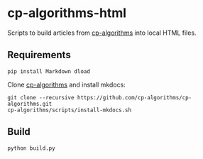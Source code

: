 # cp-algorithms-html

Scripts to build articles from [cp-algorithms](https://github.com/cp-algorithms/cp-algorithms) into local HTML files.

## Requirements

```shell
pip install Markdown dload
```

Clone [cp-algorithms](https://github.com/cp-algorithms/cp-algorithms) and install mkdocs:

```shell
git clone --recursive https://github.com/cp-algorithms/cp-algorithms.git
cp-algorithms/scripts/install-mkdocs.sh
```

## Build

```shell
python build.py
```

